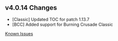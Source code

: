 ## v4.0.14 Changes

* [Classic] Updated TOC for patch 1.13.7
* [BCC] Added support for Burning Crusade Classic

[Known Issues](http://support.tradeskillmaster.com/display/KB/TSM4+Currently+Known+Issues)
